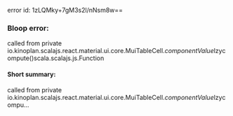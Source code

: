 error id: 1zLQMky+7gM3s2l/nNsm8w==
### Bloop error:

called from private io.kinoplan.scalajs.react.material.ui.core.MuiTableCell$.componentValue$lzycompute()scala.scalajs.js.Function
#### Short summary: 

called from private io.kinoplan.scalajs.react.material.ui.core.MuiTableCell$.componentValue$lzycompu...